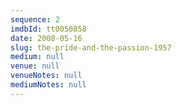 ```yaml
---
sequence: 2
imdbId: tt0050858
date: 2008-05-16
slug: the-pride-and-the-passion-1957
medium: null
venue: null
venueNotes: null
mediumNotes: null
---
```


